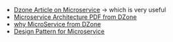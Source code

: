 - [Dzone Article on Microservice](https://dzone.com/articles/technology-and-innovation-microservices-the-future?edition=387204&utm_source=Daily%20Digest&utm_medium=email&utm_campaign=Daily%20Digest%202018-08-08) -> which is very useful
- [Microservice Architecture PDF from DZone](https://dzone.com/storage/assets/9735235-microservices-architectures-wp.pdf)
- [why MicroService from DZone](https://dzone.com/articles/why-microservices?edition=387225&utm_source=Daily%20Digest&utm_medium=email&utm_campaign=Daily%20Digest%202018-08-23)
- [Design Pattern for Microservice](https://dzone.com/articles/design-patterns-for-microservices?edition=407230&utm_source=Daily%20Digest&utm_medium=email&utm_campaign=Daily%20Digest%202018-10-17)

